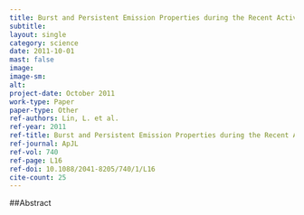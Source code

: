 ```yaml
---
title: Burst and Persistent Emission Properties during the Recent Active Episode of the Anomalous X-Ray Pulsar 1E 1841-045
subtitle: 
layout: single
category: science
date: 2011-10-01
mast: false
image: 
image-sm: 
alt: 
project-date: October 2011
work-type: Paper
paper-type: Other
ref-authors: Lin, L. et al.
ref-year: 2011
ref-title: Burst and Persistent Emission Properties during the Recent Active Episode of the Anomalous X-Ray Pulsar 1E 1841-045
ref-journal: ApJL
ref-vol: 740
ref-page: L16
ref-doi: 10.1088/2041-8205/740/1/L16
cite-count: 25
---
```



##Abstract
